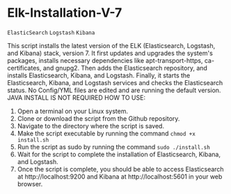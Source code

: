 # Elk-Installation-V-7
`ElasticSearch`
`Logstash`
`Kibana`

This script installs the latest version of the ELK (Elasticsearch, Logstash, and Kibana) stack, version 7.
It first updates and upgrades the system's packages, installs necessary dependencies like apt-transport-https, ca-certificates, and gnupg2.
Then adds the Elasticsearch repository, and installs Elasticsearch, Kibana, and Logstash. 
Finally, it starts the Elasticsearch, Kibana, and Logstash services and checks the Elasticsearch status.
No Config/YML files are edited and are running the default version.
JAVA INSTALL IS NOT REQUIRED
HOW TO USE:
1. Open a terminal on your Linux system.
2. Clone or download the script from the Github repository.
3. Navigate to the directory where the script is saved.
4. Make the script executable by running the command `chmod +x install.sh`
5. Run the script as sudo by running the command `sudo ./install.sh`
6. Wait for the script to complete the installation of Elasticsearch, Kibana, and Logstash.
7. Once the script is complete, you should be able to access Elasticsearch at http://localhost:9200 and Kibana at http://localhost:5601 in your web browser.
